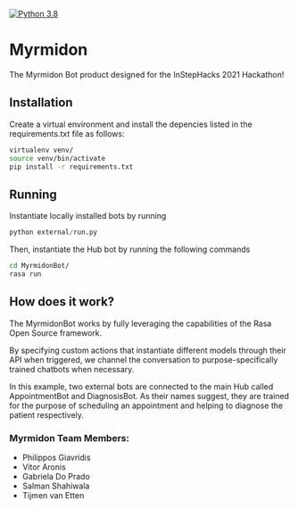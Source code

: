 [![Python 3.8](https://img.shields.io/badge/python-3.8-blue.svg)](https://www.python.org/downloads/release/python-380/)

# Myrmidon

The Myrmidon Bot product designed for the InStepHacks 2021 Hackathon!

## Installation
Create a virtual environment and install the depencies listed in the requirements.txt file as follows:

```bash
virtualenv venv/
source venv/bin/activate
pip install -r requirements.txt
```

## Running
Instantiate locally installed bots by running 

```python 
python external/run.py
```

Then, instantiate the Hub bot by running the following commands

```bash
cd MyrmidonBot/
rasa run
```

## How does it work?
The MyrmidonBot works by fully leveraging the capabilities of the Rasa Open Source framework.

By specifying custom actions that instantiate different models through their API when triggered, we channel the conversation to purpose-specifically trained chatbots when necessary.

In this example, two external bots are connected to the main Hub called AppointmentBot and DiagnosisBot. As their names suggest, they are trained for the purpose of scheduling an appointment and helping to diagnose the patient respectively. 

### Myrmidon Team Members:
  * Philippos Giavridis
  * Vitor Aronis
  * Gabriela Do Prado
  * Salman Shahiwala
  * Tijmen van Etten
